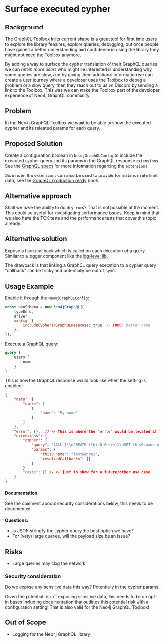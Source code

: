 # Surface executed cypher

## Background

The GraphQL Toolbox in its current shape is a great tool for first time users to explore the library features, explore queries, debugging, but once people have gained a better understanding and confidence in using the library they might not need the Toolbox anymore.

By adding a way to surface the cypher translation of their GraphQL queries we can _retain more users_ who might be interested in understanding why some queries are slow, and by giving them additional information we can create a user journey where a developer uses the Toolbox to debug a problem or a slow query, then they reach out to us on Discord by sending a link to the Toolbox. This was we can make the Toolbox part of the developer experience of Neo4j GraphQL community.

## Problem

In the Neo4j GraphQL Toolbox we want to be able to show the executed cypher and its releated params for each query.

## Proposed Solution

Create a configuration boolean in `Neo4jGraphQLConfig` to include the executed cypher query and its params in the GraphQL response `extensions`. See the [GraphQL specs](https://spec.graphql.org/June2018/#sec-Response-Format) for more information regarding the `extensions`.

Side note: the `extensions` can also be used to provide for instance rate limit data, see the [GraphQL production ready](https://book.productionreadygraphql.com/) book.

## Alternative approach

Shall we have the ability to do `dry-run`s? That is not possible at the moment. This could be useful for investigating performance issues. Keep in mind that we also have the TCK tests and the performance tests that cover this topic already.

## Alternative solution

Expose a hook/callback which is called on each execution of a query. Similar to a logger component like the [log-level lib](https://www.npmjs.com/package/loglevel).

The drawback is that linking a GraphQL query execution to a cypher query "callback" can be tricky and potentially be out of sync.

## Usage Example

Enable it through the `Neo4jGraphQLConfig`:
```js
const neoSchema = new Neo4jGraphQL({
    typeDefs,
    driver,
    config: {
        includeCypherInGraphQLResponse: true  // TODO: better name
    },
});
```

Execute a GraphQL query:
```graphql
query {
    users {
        name
    }
}
```

This is how the GraphQL response would look like when the setting is enabled:
```json
{
    "data": {
        "users": [
            {
                "name": "My name"
            }
        ]
    },
    "error": {},  // <- This is where the "error" would be located if there is one.
    "extensions": {
        "cypher": {
            "query": "CALL {\\nCREATE (this0:Genre)\\nSET this0.name = $this0_name\\nRETURN this0\\n}\\nRETURN [\\nthis0 { .name }] AS data", // <- JSON stringified cypher query
            "params": {
                "this0_name": "TestGenre1",
                "resolvedCallbacks": {}
            }
        }
        "costs": {} // <- just to show for a future/other use case
    }
}
```

#### Documentation

See the comment aboout security considerations below, this needs to be documented.

#### Questions:
- Is JSON stringfy the cypher query the best option we have?
- For (very) large queries, will the payload size be an issue?

## Risks

- Large queries may clog the network

### Security consideration

Do we expose any sensitive data this way? Potentially in the cypher params.

Given the potential risk of exposing sensitive data, this needs to be on opt-in bases including documentation that outlines this potential risk with a configuration setting! That is also valid for the Neo4j GraphQL Toolbox!

## Out of Scope

- Logging for the Neo4j GraphQL library
